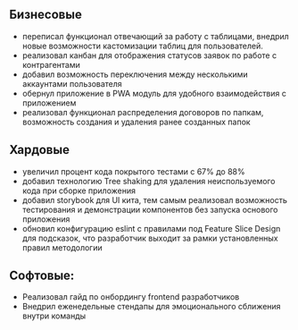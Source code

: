 ## Бизнесовые 
- переписал функционал отвечающий за работу с таблицами, внедрил новые возможности кастомизации таблиц для пользователей.
- реализовал канбан для отображения статусов заявок по работе с контрагентами
- добавил возможность переключения между несколькими аккаунтами пользователя
- обернул приложение в PWA модуль для удобного взаимодействия с приложением
- реализовал функционал распределения договоров по папкам, возможность создания и удаления ранее созданных папок

## Хардовые
- увеличил процент кода покрытого тестами с 67% до 88%
- добавил технологию Tree shaking для удаления неиспользуемого кода при сборке приложения
- добавил storybook для UI кита, тем самым реализовал возможность тестирования и демонстрации компонентов без запуска основого приложения
- обновил конфигурацию eslint с правилами под Feature Slice Design для подсказок, что разработчик выходит за рамки установленных правил методологии

## Софтовые: 
- Реализовал гайд по онбордингу frontend разработчиков
- Внедрил еженедельные стендапы для эмоционального сближения внутри команды
